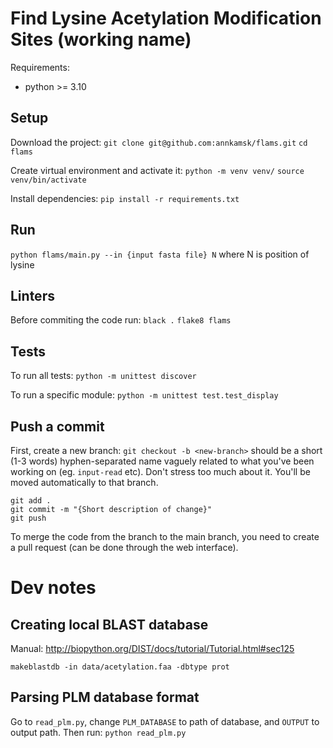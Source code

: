 # Find Lysine Acetylation Modification Sites (working name)

Requirements:
* python >= 3.10

## Setup
Download the project:
`git clone git@github.com:annkamsk/flams.git`
`cd flams`

Create virtual environment and activate it:
`python -m venv venv/`
`source venv/bin/activate`

Install dependencies:
`pip install -r requirements.txt`

## Run
`python flams/main.py --in {input fasta file} N`
where N is position of lysine

## Linters
Before commiting the code run:
`black .`
`flake8 flams`

## Tests
To run all tests:
`python -m unittest discover`

To run a specific module:
`python -m unittest test.test_display`

## Push a commit
First, create a new branch:
`git checkout -b <new-branch>`
<new-branch> should be a short (1-3 words) hyphen-separated name vaguely related to what you've been working on (eg. `input-read` etc). Don't stress too much about it. 
You'll be moved automatically to that branch. 

`git add .`  
`git commit -m "{Short description of change}"`  
`git push`  

To merge the code from the branch to the main branch, you need to create a pull request (can be done through the web interface).


# Dev notes

## Creating local BLAST database
Manual: http://biopython.org/DIST/docs/tutorial/Tutorial.html#sec125

`makeblastdb -in data/acetylation.faa -dbtype prot`

## Parsing PLM database format
Go to `read_plm.py`, change `PLM_DATABASE` to path of database, and `OUTPUT` to output path. Then run:
`python read_plm.py`